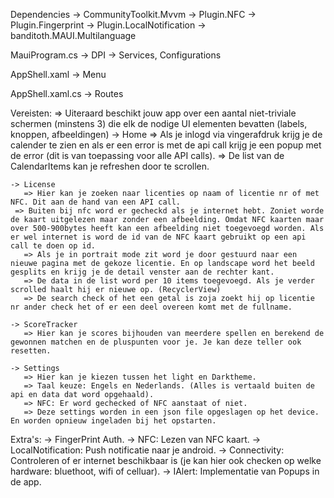 Dependencies
  -> CommunityToolkit.Mvvm
  -> Plugin.NFC
  -> Plugin.Fingerprint
  -> Plugin.LocalNotification
  -> banditoth.MAUI.Multilanguage

MauiProgram.cs
  -> DPI -> Services, Configurations
  
AppShell.xaml
  -> Menu
  
AppShell.xaml.cs
  -> Routes

Vereisten:
 => Uiteraard beschikt jouw app over een aantal niet-triviale schermen (minstens 3) die elk de nodige UI elementen bevatten (labels, knoppen, afbeeldingen)
    -> Home
       => Als je inlogd via vingerafdruk krijg je de calender te zien en als er een error is met de api call krijg je een popup met de error (dit is van toepassing voor alle API calls).
       => De list van de CalendarItems kan je refreshen door te scrollen.

    -> License
       => Hier kan je zoeken naar licenties op naam of licentie nr of met NFC. Dit aan de hand van een API call.
	 => Buiten bij nfc word er gecheckd als je internet hebt. Zoniet worde de kaart uitgelezen maar zonder een afbeelding. Omdat NFC kaarten maar over 500-900bytes heeft kan een afbeelding niet toegevoegd worden. Als er wel internet is word de id van de NFC kaart gebruikt op een api call te doen op id.
       => Als je in portrait mode zit word je door gestuurd naar een nieuwe pagina met de gekoze licentie. En op landscape word het beeld gesplits en krijg je de detail venster aan de rechter kant.
       => De data in de list word per 10 items toegevoegd. Als je verder scrolled haalt hij er nieuwe op. (RecyclerView)
       => De search check of het een getal is zoja zoekt hij op licentie nr ander check het of er een deel overeen komt met de fullname.

    -> ScoreTracker
       => Hier kan je scores bijhouden van meerdere spellen en berekend de gewonnen matchen en de pluspunten voor je. Je kan deze teller ook resetten.

    -> Settings
       => Hier kan je kiezen tussen het light en Darktheme.
       => Taal keuze: Engels en Nederlands. (Alles is vertaald buiten de api en data dat word opgehaald).
       => NFC: Er word gechecked of NFC aanstaat of niet.
       => Deze settings worden in een json file opgeslagen op het device. En worden opnieuw ingeladen bij het opstarten.

Extra's:
 -> FingerPrint Auth.
 -> NFC: Lezen van NFC kaart.
 -> LocalNotification: Push notificatie naar je android.
 -> Connectivity: Controleren of er internet beschikbaar is (je kan hier ook checken op welke hardware: bluethoot, wifi of celluar).
 -> IAlert: Implementatie van Popups in de app.